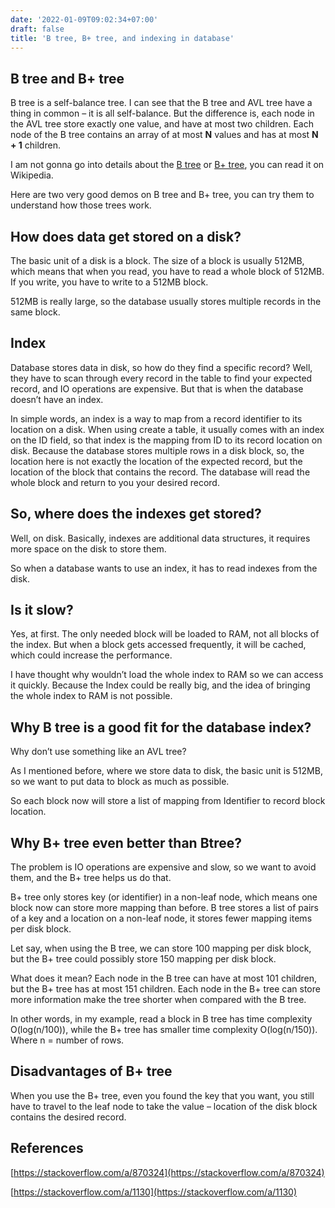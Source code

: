 ```yaml
---
date: '2022-01-09T09:02:34+07:00'
draft: false
title: 'B tree, B+ tree, and indexing in database'
---
```

## B tree and B+ tree
B tree is a self-balance tree. I can see that the B tree and AVL tree have a thing in common – it is all self-balance. But the difference is, each node in the AVL tree store exactly one value, and have at most two children. Each node of the B tree contains an array of at most **N** values and has at most **N + 1** children.

I am not gonna go into details about the [B tree](https://www.cs.usfca.edu/~galles/visualization/BTree.html) or [B+ tree](https://www.cs.usfca.edu/~galles/visualization/BPlusTree.html), you can read it on Wikipedia.

Here are two very good demos on B tree and B+ tree, you can try them to understand how those trees work.

## How does data get stored on a disk?
The basic unit of a disk is a block. The size of a block is usually 512MB, which means that when you read, you have to read a whole block of 512MB. If you write, you have to write to a 512MB block.

512MB is really large, so the database usually stores multiple records in the same block.

## Index
Database stores data in disk, so how do they find a specific record? Well, they have to scan through every record in the table to find your expected record, and IO operations are expensive. But that is when the database doesn’t have an index.

In simple words, an index is a way to map from a record identifier to its location on a disk. When using create a table, it usually comes with an index on the ID field, so that index is the mapping from ID to its record location on disk. Because the database stores multiple rows in a disk block, so, the location here is not exactly the location of the expected record, but the location of the block that contains the record. The database will read the whole block and return to you your desired record.

## So, where does the indexes get stored?
Well, on disk. Basically, indexes are additional data structures, it requires more space on the disk to store them.

So when a database wants to use an index, it has to read indexes from the disk.

## Is it slow?
Yes, at first. The only needed block will be loaded to RAM, not all blocks of the index. But when a block gets accessed frequently, it will be cached, which could increase the performance.

I have thought why wouldn’t load the whole index to RAM so we can access it quickly. Because the Index could be really big, and the idea of bringing the whole index to RAM is not possible.

## Why B tree is a good fit for the database index?
Why don’t use something like an AVL tree?

As I mentioned before, where we store data to disk, the basic unit is 512MB, so we want to put data to block as much as possible.

So each block now will store a list of mapping from Identifier to record block location.

## Why B+ tree even better than Btree?
The problem is IO operations are expensive and slow, so we want to avoid them, and the B+ tree helps us do that.

B+ tree only stores key (or identifier) in a non-leaf node, which means one block now can store more mapping than before. B tree stores a list of pairs of a key and a location on a non-leaf node, it stores fewer mapping items per disk block.

Let say, when using the B tree, we can store 100 mapping per disk block, but the B+ tree could possibly store 150 mapping per disk block.

What does it mean? Each node in the B tree can have at most 101 children, but the B+ tree has at most 151 children. Each node in the B+ tree can store more information make the tree shorter when compared with the B tree.

In other words, in my example, read a block in B tree has time complexity O(log(n/100)), while the B+ tree has smaller time complexity O(log(n/150)). Where n = number of rows.

## Disadvantages of B+ tree
When you use the B+ tree, even you found the key that you want, you still have to travel to the leaf node to take the value – location of the disk block contains the desired record.

## References
[https://stackoverflow.com/a/870324](https://stackoverflow.com/a/870324)

[https://stackoverflow.com/a/1130](https://stackoverflow.com/a/1130)


